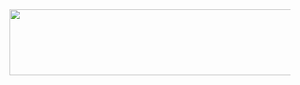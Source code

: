 <a href="https://www.gitanimals.org/en_US?utm_medium=image&utm_source=suye0n6&utm_content=line">
  <img
    src="https://render.gitanimals.org/lines/suye0n6"
    width="600"
    height="120"
  />
</a>

